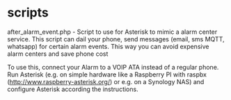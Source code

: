 scripts
=======

after_alarm_event.php  - Script to use for Asterisk to mimic a alarm center service. This script can dail your phone, send messages (email, sms MQTT, whatsapp) for certain alarm events. This way you can avoid expensive alarm centers and save phone cost

To use this, connect your Alarm to a VOIP ATA instead of a regular phone. Run Asterisk (e.g. on simple hardware like a Raspberry PI with raspbx (http://www.raspberry-asterisk.org/) or e.g. on a Synology NAS) and configure Asterisk according the instructions. 

